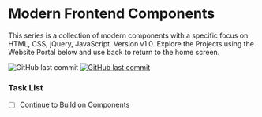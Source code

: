 # Modern Frontend Components

This series is a collection of modern components with a specific focus on HTML, CSS, jQuery, JavaScript. Version v1.0.
Explore the Projects using the Website Portal below and use back to return to the home screen.

<img alt="GitHub last commit" src="https://img.shields.io/github/last-commit/mogrady-git/Modern-Frontend-Components">
<a href="https://mogrady-professional.github.io/Modern-Frontend-Components/"><img alt="GitHub last commit" src="https://img.shields.io/badge/Version%201.0-Launch%20Website-green"></a>

### Task List

- [ ] Continue to Build on Components
